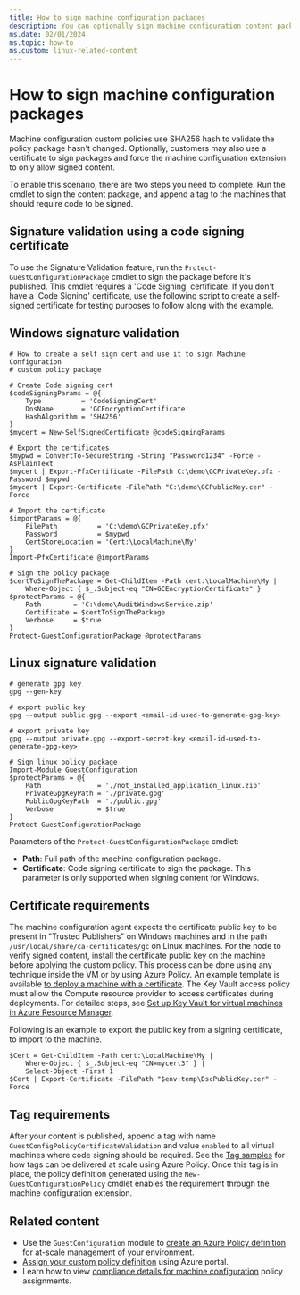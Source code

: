 ```yaml
---
title: How to sign machine configuration packages
description: You can optionally sign machine configuration content packages and force the agent to only allow signed content
ms.date: 02/01/2024
ms.topic: how-to
ms.custom: linux-related-content
---
```


# How to sign machine configuration packages

Machine configuration custom policies use SHA256 hash to validate the policy package hasn't
changed. Optionally, customers may also use a certificate to sign packages and force the machine
configuration extension to only allow signed content.

To enable this scenario, there are two steps you need to complete. Run the cmdlet to sign the
content package, and append a tag to the machines that should require code to be signed.

## Signature validation using a code signing certificate

To use the Signature Validation feature, run the `Protect-GuestConfigurationPackage` cmdlet to sign
the package before it's published. This cmdlet requires a 'Code Signing' certificate. If you don't
have a 'Code Signing' certificate, use the following script to create a self-signed certificate for
testing purposes to follow along with the example.

## Windows signature validation

```azurepowershell-interactive
# How to create a self sign cert and use it to sign Machine Configuration
# custom policy package

# Create Code signing cert
$codeSigningParams = @{
    Type          = 'CodeSigningCert'
    DnsName       = 'GCEncryptionCertificate'
    HashAlgorithm = 'SHA256'
}
$mycert = New-SelfSignedCertificate @codeSigningParams

# Export the certificates
$mypwd = ConvertTo-SecureString -String "Password1234" -Force -AsPlainText
$mycert | Export-PfxCertificate -FilePath C:\demo\GCPrivateKey.pfx -Password $mypwd
$mycert | Export-Certificate -FilePath "C:\demo\GCPublicKey.cer" -Force

# Import the certificate
$importParams = @{
    FilePath          = 'C:\demo\GCPrivateKey.pfx'
    Password          = $mypwd
    CertStoreLocation = 'Cert:\LocalMachine\My'
}
Import-PfxCertificate @importParams

# Sign the policy package
$certToSignThePackage = Get-ChildItem -Path cert:\LocalMachine\My |
    Where-Object { $_.Subject-eq "CN=GCEncryptionCertificate" }
$protectParams = @{
    Path        = 'C:\demo\AuditWindowsService.zip'
    Certificate = $certToSignThePackage
    Verbose     = $true
}
Protect-GuestConfigurationPackage @protectParams
```

## Linux signature validation

```azurepowershell-interactive
# generate gpg key
gpg --gen-key

# export public key
gpg --output public.gpg --export <email-id-used-to-generate-gpg-key>

# export private key
gpg --output private.gpg --export-secret-key <email-id-used-to-generate-gpg-key>

# Sign linux policy package
Import-Module GuestConfiguration
$protectParams = @{
    Path              = './not_installed_application_linux.zip'
    PrivateGpgKeyPath = './private.gpg'
    PublicGpgKeyPath  = './public.gpg'
    Verbose           = $true
}
Protect-GuestConfigurationPackage
```

Parameters of the `Protect-GuestConfigurationPackage` cmdlet:

- **Path**: Full path of the machine configuration package.
- **Certificate**: Code signing certificate to sign the package. This parameter is only supported
  when signing content for Windows.

## Certificate requirements

The machine configuration agent expects the certificate public key to be present in "Trusted Publishers" on Windows machines and in the path `/usr/local/share/ca-certificates/gc`
on Linux machines. For the node to verify signed content, install the certificate public key on the
machine before applying the custom policy. This process can be done using any technique inside the
VM or by using Azure Policy. An example template is available
[to deploy a machine with a certificate][01]. The Key Vault access policy must allow the Compute
resource provider to access certificates during deployments. For detailed steps, see
[Set up Key Vault for virtual machines in Azure Resource Manager][02].

Following is an example to export the public key from a signing certificate, to import to the
machine.

```azurepowershell-interactive
$Cert = Get-ChildItem -Path cert:\LocalMachine\My |
    Where-Object { $_.Subject-eq "CN=mycert3" } |
    Select-Object -First 1
$Cert | Export-Certificate -FilePath "$env:temp\DscPublicKey.cer" -Force
```

## Tag requirements

After your content is published, append a tag with name `GuestConfigPolicyCertificateValidation`
and value `enabled` to all virtual machines where code signing should be required. See the
[Tag samples][03] for how tags can be delivered at scale using Azure Policy. Once this tag is in
place, the policy definition generated using the `New-GuestConfigurationPolicy` cmdlet enables the
requirement through the machine configuration extension.

## Related content

- Use the `GuestConfiguration` module to [create an Azure Policy definition][04] for at-scale
  management of your environment.
- [Assign your custom policy definition][05] using Azure portal.
- Learn how to view [compliance details for machine configuration][06] policy assignments.

<!-- Reference link definitions -->
[01]: https://github.com/Azure/azure-quickstart-templates/tree/master/quickstarts/microsoft.compute/vm-push-certificate-windows
[02]: /azure/virtual-machines/windows/key-vault-setup#use-templates-to-set-up-key-vault
[03]: ../../../policy/samples/built-in-policies.md#tags
[04]: ../create-policy-definition.md
[05]: ../../../policy/assign-policy-portal.md
[06]: ../../../policy/how-to/determine-non-compliance.md
